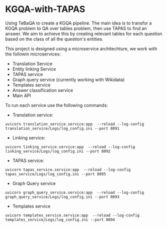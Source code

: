 # KGQA-with-TAPAS
Using TeBaQA to create a KGQA pipeline. The main idea is to transfor a KGQA problem to  QA over tables problem,  then use TAPAS to find an answer. We aim to achieve this by creating relevant tables for each question based on the class of all the question's entities.

This project is designed using a microservice architechture, we work with the followin microservices:
- Translation Service
- Entity linking Service
- TAPAS service
- Graph query service (currently  working with Wikidata)
- Templates service
- Answer classification service
- Main API

To run each service use the following commands:

- Translation service:

```
uvicorn translation_service.service:app  --reload --log-config translation_service/Logs/log_config.ini --port 8091
```
- Linking service:

```
uvicorn linking_service.service:app  --reload --log-config linking_service/Logs/log_config.ini --port 8092
```
- TAPAS service:

```
uvicorn tapas_service.service:app  --reload --log-config tapas_service/Logs/log_config.ini --port 8095
```
- Graph Query service

```
uvicorn graph_query_service.service:app  --reload --log-config graph_query_service/Logs/log_config.ini --port 8093
```
- Templates service

```
uvicorn templates_service.service:app  --reload --log-config templates_service/Logs/log_config.ini --port 8094
```